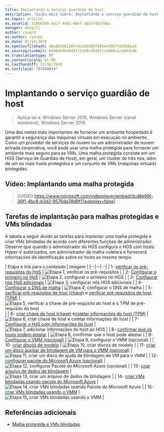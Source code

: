 ```yaml
---
title: Implantando o serviço guardião de host
description: 'Saiba mais sobre: Implantando o serviço guardião de host'
ms.topic: article
ms.assetid: 310b63d9-5ac7-4961-98ef-103af45d706a
manager: dongill
author: rpsqrd
ms.author: ryanpu
ms.date: 01/14/2020
ms.openlocfilehash: a6a885661107c4e16b495f845ee28677dd5bbba4
ms.sourcegitcommit: 65b6de6b44d41f1180c45db11cdd60cb2a093b46
ms.translationtype: MT
ms.contentlocale: pt-BR
ms.lasthandoff: 12/10/2020
ms.locfileid: "97049834"
---
```

# <a name="deploying-the-host-guardian-service"></a>Implantando o serviço guardião de host

>Aplica-se a: Windows Server 2019, Windows Server (canal semestral), Windows Server 2016

Uma das metas mais importantes de fornecer um ambiente hospedado é garantir a segurança das máquinas virtuais em execução no ambiente. Como um provedor de serviços de nuvem ou um administrador de nuvem privada corporativa, você pode usar uma malha protegida para fornecer um ambiente mais seguro para as VMs. Uma malha protegida consiste em um HGS (Serviço de Guardião de Host), em geral, um cluster de três nós, além de um ou mais hosts protegidos e um conjunto de VMs (máquinas virtuais) protegidas.

## <a name="video-deploying-a-guarded-fabric"></a>Vídeo: Implantando uma malha protegida

> [!VIDEO https://www.microsoft.com/videoplayer/embed/dcd8e99f-36f1-4bc8-b3d2-9576da38d9f1?autoplay=false]

## <a name="deployment-tasks-for-guarded-fabrics-and-shielded-vms"></a>Tarefas de implantação para malhas protegidas e VMs blindadas

A tabela a seguir divide as tarefas para implantar uma malha protegida e criar VMs blindadas de acordo com diferentes funções de administrador. Observe que quando o administrador do HGS configura o HGS com hosts Hyper-V autorizados, um administrador de malha coletará e fornecerá informações de identificação sobre os hosts ao mesmo tempo.

| Etapa e link para o conteúdo | Imagem |
|--|--|--|
| 1- [verificar os pré-requisitos do HgS](guarded-fabric-prepare-for-hgs.md) | ![Etapa 1, verificar os pré-requisitos](../media/Guarded-Fabric-Shielded-VM/guarded-host-verify.png) |
| 2- [Configurar o primeiro nó HgS](guarded-fabric-choose-where-to-install-hgs.md) | ![Etapa 2, configurar o primeiro nó HGS](../media/Guarded-Fabric-Shielded-VM/guarded-host-configure-first-hgs-node.png) |
| 3- [Configurar nós HgS adicionais](guarded-fabric-configure-additional-hgs-nodes.md) | ![Etapa 3, configurar nós HGS adicionais](../media/Guarded-Fabric-Shielded-VM/guarded-host-configure-secondary-hgs-nodes.png) |
| 4- [Configurar o DNS de malha](guarded-fabric-configuring-fabric-dns.md) | ![Etapa 4, configurar o DNS de malha](../media/Guarded-Fabric-Shielded-VM/guarded-host-configure-fabric-dns.png) |
| 5- [verificar pré-requisitos de host (chave)](guarded-fabric-guarded-host-prerequisites.md#host-key-attestation) e [verificar pré-requisitos de host (TPM)](guarded-fabric-guarded-host-prerequisites.md#tpm-trusted-attestation) | ![Etapa 5, verificar a chave de pré-requisito do host e o TPM de pré-requisito do host](../media/Guarded-Fabric-Shielded-VM/guarded-host-verify.png) |
| 6- [criar chave de host (chave)](guarded-fabric-create-host-key.md) e[coletar informações do host (TPM)](guarded-fabric-tpm-trusted-attestation-capturing-hardware.md) | ![Etapa 6, criar chave de host e coletar informações do host](../media/Guarded-Fabric-Shielded-VM/guarded-host-collect-info-from-hosts.png) |
| 7- [Configurar o HgS com informações do host](guarded-fabric-add-host-information-to-hgs.md) | ![Etapa 7, adicionar informações do host ao HGS](../media/Guarded-Fabric-Shielded-VM/guarded-host-configure-hgs-with-host-info.png) |
| 8-  [confirmar que os hosts podem atestar](guarded-fabric-confirm-hosts-can-attest-successfully.md) | ![Etapa 8, confirmar que o host pode atestar](../media/Guarded-Fabric-Shielded-VM/guarded-host-confirm-hosts-attest.png) |
| 9- [Configurar o VMM (opcional)](/system-center/vmm/deploy-guarded-host-fabric) | ![Etapa 9, configurar o VMM (opcional)](../media/Guarded-Fabric-Shielded-VM/guarded-host-configure-vmm.png) |
| 10- [criar discos de modelo](guarded-fabric-create-a-shielded-vm-template.md) | ![Etapa 10, criar discos de modelo](../media/Guarded-Fabric-Shielded-VM/guarded-host-create-template-disk.png) |
| 11- [criar um disco auxiliar de blindagem de VM para o VMM (opcional)](guarded-fabric-vm-shielding-helper-vhd.md) | ![Etapa 11, criar um disco de ajuda de blindagem de VM para o VMM](../media/Guarded-Fabric-Shielded-VM/guarded-host-create-helper-disk.png) |
| 12- [configurar pacote do Microsoft Azure (opcional)](guarded-fabric-shielded-vm-windows-azure-pack.md) | ![Etapa 12, configurar Pacote do Microsoft Azure (opcional)](../media/Guarded-Fabric-Shielded-VM/guarded-host-windows-azure-pack.png) |
| 13- [criar arquivo de dados de blindagem](guarded-fabric-tenant-creates-shielding-data.md) | ![Etapa 13, criar um arquivo de dados de blindagem](../media/Guarded-Fabric-Shielded-VM/guarded-host-shielding-data-file.png) |
| 14- [criar VMs blindadas usando pacote do Microsoft Azure](guarded-fabric-shielded-vm-windows-azure-pack.md) | ![Etapa 14, criar VMs blindadas usando Pacote do Microsoft Azure](../media/Guarded-Fabric-Shielded-VM/guarded-host-shielded-vms.png) |
| 15- [criar VMs blindadas usando o VMM](/system-center/vmm/guarded-deploy-vm) | ![Etapa 15, criar VMs blindadas usando o VMM](../media/Guarded-Fabric-Shielded-VM/guarded-host-shielded-vms.png) |

## <a name="additional-references"></a>Referências adicionais

- [Malha protegida e VMs blindadas](guarded-fabric-and-shielded-vms-top-node.md)
